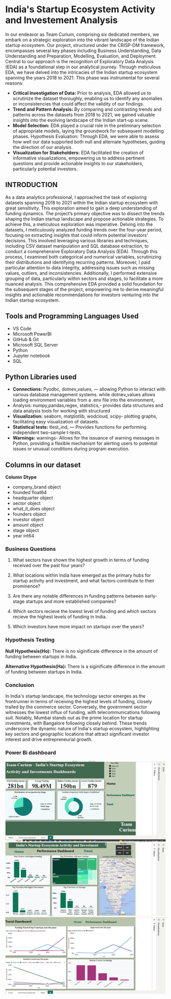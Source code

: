 # India's Startup Ecosystem Activity and Investement Analysis
In our endeavor as Team Curium, comprising six dedicated members, we embark on a strategic exploration into the vibrant landscape of the Indian startup ecosystem. Our project, structured under the CRISP-DM framework, encompasses several key phases including Business Understanding, Data Understanding and Preparation, Modelling, Evaluation, and Deployment. Central to our approach is the recognition of Exploratory Data Analysis (EDA) as a foundational step in our analytical journey. Through meticulous EDA, we have delved into the intricacies of the Indian startup ecosystem spanning the years 2018 to 2021. This phase was instrumental for several reasons:

- **Critical Investigation of Data:** Prior to analysis, EDA allowed us to scrutinize the dataset thoroughly, enabling us to identify any anomalies or inconsistencies that could affect the validity of our findings.
- **Trend and Pattern Analysis:** By comparing and contrasting trends and patterns across the datasets from 2018 to 2021, we gained valuable insights into the evolving landscape of the Indian start-up scene.
- **Model Selection:** EDA played a crucial role in the preliminary selection of appropriate models, laying the groundwork for subsequent modelling phases.
Hypothesis Evaluation: Through EDA, we were able to assess how well our data supported both null and alternate hypotheses, guiding the direction of our analysis.
- **Visualization for Stakeholders:** EDA facilitated the creation of informative visualizations, empowering us to address pertinent questions and provide actionable insights to our stakeholders, particularly potential investors.

## INTRODUCTION
As a data analytics professional, I approached the task of exploring datasets spanning 2018 to 2021 within the Indian startup ecosystem with great sensitivity. This exploration aimed to gain a deep understanding of funding dynamics. The project’s primary objective was to dissect the trends shaping the Indian startup landscape and propose actionable strategies. To achieve this, a meticulous exploration was imperative. Delving into the datasets, I meticulously analyzed funding trends over the four-year period, focusing on extracting insights that could inform potential investors’ decisions. This involved leveraging various libraries and techniques, including CSV dataset manipulation and SQL database extraction, to conduct a comprehensive Exploratory Data Analysis (EDA). Through this process, I examined both categorical and numerical variables, scrutinizing their distributions and identifying recurring patterns. Moreover, I paid particular attention to data integrity, addressing issues such as missing values, outliers, and inconsistencies. Additionally, I performed extensive grouping of data, particularly within sectors and stages, to facilitate a more nuanced analysis. This comprehensive EDA provided a solid foundation for the subsequent stages of the project, empowering me to derive meaningful insights and actionable recommendations for investors venturing into the Indian startup ecosystem.

## Tools and Programming Languages Used
- VS Code
- Microsoft PowerBI
- GitHub & Git
- Microsoft SQL Server
- Python
- Jupyter notebook
- SQL
## Python Libraries used
- **Connections:** Pyodbc, dotnev_values, — allowing Python to interact with various database management systems. while dotnev_values allows loading environment variables from a .env file into the environment,
- Analysis: numpy,pandas,regex, statistics,- provides data structures and data analysis tools for working with structured
- **Visualization:** seaborn, matplotlib, wodcloud, scipy- plotting graphs, facilitating easy visualization of datasets.
- **Statistical tests:** ttest_ind, — Provides functions for performing independent two-sample t-tests,
- **Warnings:** warnings- Allows for the issuance of warning messages in Python, providing a flexible mechanism for alerting users to potential issues or unusual conditions during program execution.

## Columns in our dataset
 **Column**             **Dtype**   
- company_brand         object 
- founded               float64
- headquarter           object
- sector                object 
- what_it_does          object
- founders              object
- investor              object 
- amount                object 
- stage                 object 
- year                  int64

### Business Questions

1. What sectors have shown the highest growth in terms of funding received over the past four years?

2. What locations within India have emerged as the primary hubs for startup activity and investment, and what factors contribute to their prominence?

3. Are there any notable differences in funding patterns between early-stage startups and more established companies?

4. Which sectors recieve the lowest level of funding and which sectors recieve the highest levels of funding in India.

5. Which investors have more impact on startups over the years?

### Hypothesis Testing

**Null Hypothesis(Ho):** There is no siginificate difference in the amount of funding between startups in India.

**Alternative Hypothesis(Ha):** There is a siginificate difference in the amount of funding between startups in India.

### Conclusion

In India's startup landscape, the technology sector emerges as the frontrunner in terms of receiving the highest levels of funding, closely trailed by the commerce sector. Conversely, the government sector witnesses the lowest influx of funding, with telecommunications following suit. Notably, Mumbai stands out as the prime location for startup investments, with Bangalore following closely behind. These trends underscore the dynamic nature of India's startup ecosystem, highlighting key sectors and geographic locations that attract significant investor interest and drive entrepreneurial growth.

### Power Bi dashboard

![Home Page](images/POWER1.JPG)
![Performance Dashboard](images/POWER2.JPG)
![Trend Dashboard](images/POWER3.JPG)
